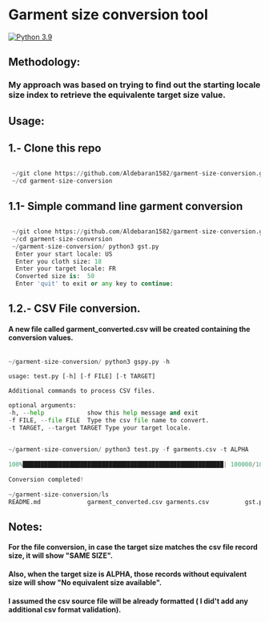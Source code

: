 # Garment size conversion tool


[![Python 3.9](https://img.shields.io/badge/python-3.9-blue.svg)](https://www.python.org/downloads/release/python-390/)





## Methodology: 
### My approach was based on trying to find out the starting locale size index to retrieve the equivalente target size value.

## Usage: 

## 1.- Clone this repo
```python

 ~/git clone https://github.com/Aldebaran1582/garment-size-conversion.git
 ~/cd garment-size-conversion
 ```

## 1.1- Simple command line garment conversion


```python

 ~/git clone https://github.com/Aldebaran1582/garment-size-conversion.git
 ~/cd garment-size-conversion
 ~/garment-size-conversion/ python3 gst.py 
  Enter your start locale: US
  Enter you cloth size: 18
  Enter your target locale: FR
  Converted size is:  50
  Enter 'quit' to exit or any key to continue:

```
             
## 1.2.- CSV File conversion.
#### A new file called garment_converted.csv will be created containing the conversion values.

```python

~/garment-size-conversion/ python3 gspy.py -h
 
usage: test.py [-h] [-f FILE] [-t TARGET]

Additional commands to process CSV files.

optional arguments:
-h, --help            show this help message and exit
-f FILE, --file FILE  Type the csv file name to convert.
-t TARGET, --target TARGET Type your target locale.

 
~/garment-size-conversion/ python3 test.py -f garments.csv -t ALPHA 
 
100%████████████████████████████████████████████████████████| 100000/100000 [00:03<00:00, 32226.15it/s]
 
Conversion completed! 
 
~/garment-size-conversion/ls                                                                                                                                                                                                                                                                                                                                               
README.md             garment_converted.csv garments.csv          gst.py
```

## Notes:

 ####  For the file conversion, in case the target size matches the csv file record size, it will show  "SAME SIZE".
 ####  Also, when the target size is ALPHA, those records without equivalent size will show "No equivalent size available".
 #### I assumed the csv source file will be already formatted ( I did't add any additional csv format validation).


